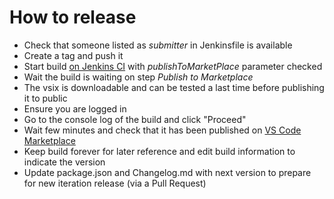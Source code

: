 # How to release

- Check that someone listed as _submitter_ in Jenkinsfile is available
- Create a tag and push it
- Start build [on Jenkins CI](https://dev-platform-jenkins.rhev-ci-vms.eng.rdu2.redhat.com/view/VS%20Code/job/vscode-wsdl2rest-release/) with _publishToMarketPlace_ parameter checked
- Wait the build is waiting on step _Publish to Marketplace_
- The vsix is downloadable and can be tested a last time before publishing it to public
- Ensure you are logged in
- Go to the console log of the build and click "Proceed"
- Wait few minutes and check that it has been published on [VS Code Marketplace](https://marketplace.visualstudio.com/items?itemName=redhat.vscode-wsdl2rest)
- Keep build forever for later reference and edit build information to indicate the version
- Update package.json and Changelog.md with next version to prepare for new iteration release (via a Pull Request)